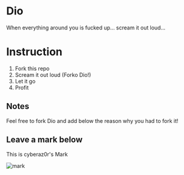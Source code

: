 # Dio
When everything around you is fucked up... scream it out loud...

# Instruction

1. Fork this repo
2. Scream it out loud (Forko Dio!)
3. Let it go
4. Profit
 
## Notes

Feel free to fork Dio and add below the reason why you had to fork it!

## Leave a mark below
This is cyberaz0r's Mark

![mark](https://github.com/cyberaz0r/Dio/assets/35109470/b279b45e-eabc-457f-9127-328a85dfdc78)
